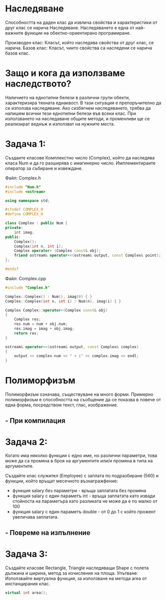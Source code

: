 # Наследяване

Способността на даден клас да извлича свойства и характеристики от друг клас се нарича Наследяване. 
Наследяването е една от най-важните функции на обектно-ориентирано програмиране.

Производен клас: Класът, който наследява свойства от друг клас, се нарича.
Базов клас: Класът, чиито свойства са наследени се нарича базов клас.

# Защо и кога да използваме наследството?

Наличието на еднотипни белези в различни групи обекти, характеризира тяхната еднаквост. В тази ситуация е препоръчително да се използва наследяване.
Ако сизбягнем наследяването, трябва да напишем всички тези еднотипни белези във всеки клас. При използването на наследаване общите методи, 
и променливи ще се реализират веднъж и използват на нужните места.

# Задача 1:

Създаите класове Комплекстно число (Complex), който да наследява класа Num и да го разширява с имагинерно число. Имплементираите оператор за събиране и извеждане.

Файл: Complex.h

```cpp
#include "Num.h"
#include <ostream>

using namespace std;

#ifndef COMPLEX_H 
#define COMPLEX_H 

class Complex : public Num {
private:
	int imag;
public:
	Complex();
	Complex(int n, int i);
	Complex operator+ (Complex const& obj);
	friend ostream& operator<<(ostream& output, const Complex& point);
};

#endif
```
Файл: Complex.cpp

```cpp
#include "Complex.h"

Complex::Complex() : Num(), imag(0) { }
Complex::Complex(int n, int i) : Num(n), imag(i) { }

Complex Complex::operator+(Complex const& obj)
{
	Complex res;
	res.num = num + obj.num;
	res.imag = imag + obj.imag;
	return res;
}

ostream& operator<<(ostream& output, const Complex& complex)
{
	output << complex.num << " + i" << complex.imag << endl;
}
```

# Полиморфизъм

Полиморфизъм означава, съществуване на много форми. Примерно полиморфизъм е способността на съобщение да се показва в повече от една форма, посредством текст, глас, изображение.

## - При компилация

# Задача 2:

Когато има няколко функции с  едно име, но различни параметри, това може да са промяна в броя на аргументите или/и промяна в типа на аргументите.

Създайте клас служител (Employee) с заплата по подразбиране (560) и функции, който връщат месечното възнагражфение:
- функция salary без параметри - връща заплатата без промяна
- функция salary с един параметъ int - връща заплатата като извади стойноста на параметъра като разликата не може да е по малко от 100
- функция salary с един параметъ double - от 0 до 1 с който прожент увеличава заплатата.

## - Повреме на изпълнение

# Задача 3:

Създайте класове Rectangle, Triangle наследяващи Shape с полета дължина и ширина, метод за изчисление на площа.
Упътване: Използвайте виртуална функция, за използване на метода area от инстанцирания клас.

```cpp
virtual int area();
```
